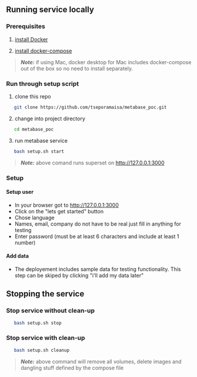 ## Running service locally

### Prerequisites

1. [install Docker](https://docs.docker.com/engine/install/)

2. [install docker-compose](https://docs.docker.com/compose/install/)

> **_Note:_** if using Mac, docker desktop for Mac includes docker-compose out of the box so no need to install separately.

### Run through setup script

1. clone this repo

```bash
   git clone https://github.com/tseporamaisa/metabase_poc.git
```   
2. change into project directory

```bash
   cd metabase_poc
```
3. run metabase service

```bash
   bash setup.sh start
```

> **_Note:_** above comand runs superset on http://127.0.0.1:3000    

### Setup

#### Setup user

- In your browser got to http://127.0.0.1:3000 
- Click on the "lets get started" button
- Chose language
- Names, email, company do not have to be real just fill in anything for testing
- Enter password (must be at least 6 characters and include at least 1 number)

#### Add data
- The deployement includes sample data for testing functionality. This step can be skiped by clicking "i'll add my data later"   

## Stopping the service    
    
### Stop service without clean-up   
```bash
   bash setup.sh stop 
```    
### Stop service with clean-up   
```bash
   bash setup.sh cleanup
```
> **_Note:_** above command will remove all volumes, delete images and dangling stuff defined by the compose file